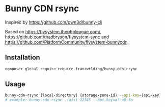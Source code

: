 # Bunny CDN rsync

Inspired by https://github.com/own3d/bunny-cli

Based on https://flysystem.thephpleague.com/, https://github.com/thadbryson/flysystem-sync and https://github.com/PlatformCommunity/flysystem-bunnycdn

## Installation
```bash
composer global require require franzwilding/bunny-cdn-rsync 
```

## Usage
```bash
bunny-cdn-rsync {local-directory} {storage-zone-id} --api-key={api-key}
# example: bunny-cdn-rsync ./dist 12345 --api-key=af-a8-fo
```
